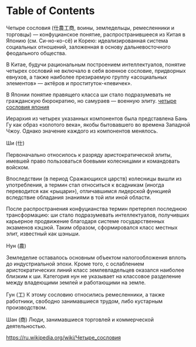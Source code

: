 
# Table of Contents



<div class="preview" id="org2245cc6">

</div>

Четыре сословия (仕農工商, воины, земледельцы, ремесленники и торговцы) — конфуцианское понятие, распространившееся из Китая в Японию (см. Си-но-ко-сё) и Корею: идеализированная система социальных отношений, заложенная в основу дальневосточного феодального общества.

В Китае, будучи рациональным построением интеллектуалов, понятие четырех сословий не включало в себя военное сословие, придворных евнухов, а также наиболее презираемую группу «асоциальных элементов» — актёров и проституток-«певичек».

В Японии понятие правящего класса ши стало подразумевать не гражданскую бюрократию, но самураев — военную элиту. [четыре сословия япония](20220107052856-четыре_сословия_япония.publ.md)

Иерархия из четырех указанных компонентов была представлена Бань Гу как образ «золотого века», якобы бытовавшего во времена Западной Чжоу. Однако значение каждого из компонентов менялось. 

Ши (仕)

Первоначально относилось к разряду аристократической элиты, имевшей право пользоваться боевыми колесницами и командовать войском.

Впоследствии (в период Сражающихся царств) колесницы вышли из употребления, а термин стал относиться к всадникам (иногда переводится как «рыцари»), отличавшимся лидерской функцией вследствие обладания знаниями в той или иной области.

После распространения конфуцианства термин претерпел последнюю трансформацию: ши стало подразумевать интеллектуалов, получивших карьерное продвижение благодаря системе государственных экзаменов кэцзюй. Таким образом, сформировался класс местных элит, известный как шэньши.

Нун (農)

Земледелие оставалось основным объектом налогообложения вплоть до индустриальной эпохи. Кроме того, с ослаблением аристократических линий класс землевладельцев оказался наиболее близким к ши. Категория нун не указывает на классовое разделение между владеющими землей и работающими на земле.

Гун (工) К этому сословию относились ремесленники, а также работники, свободно занимавшиеся трудом, либо кустарным производством.

Шан (商) Люди, занимавшиеся торговлей и коммерческой деятельностью. 

<https://ru.wikipedia.org/wiki/Четыре_сословия> 

